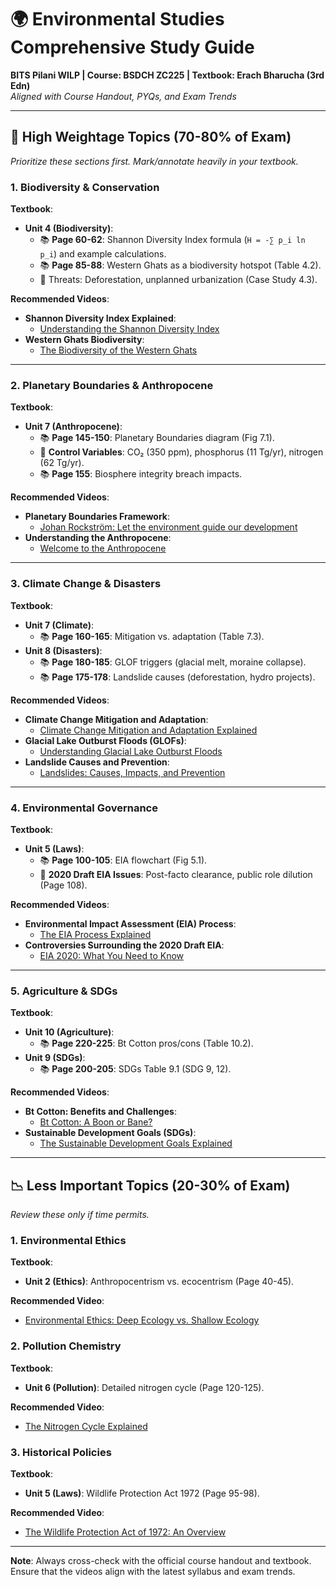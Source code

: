# 🌍 Environmental Studies Comprehensive Study Guide

**BITS Pilani WILP | Course: BSDCH ZC225 | Textbook: Erach Bharucha (3rd Edn)**  
_Aligned with Course Handout, PYQs, and Exam Trends_

---

## 📌 **High Weightage Topics (70-80% of Exam)**

_Prioritize these sections first. Mark/annotate heavily in your textbook._

### 1. **Biodiversity & Conservation**

**Textbook**:

- **Unit 4 (Biodiversity)**:
  - 📚 **Page 60-62**: Shannon Diversity Index formula (`H = -∑ p_i ln p_i`) and example calculations.
  - 📚 **Page 85-88**: Western Ghats as a biodiversity hotspot (Table 4.2).
  - 🎯 Threats: Deforestation, unplanned urbanization (Case Study 4.3).

**Recommended Videos**:

- **Shannon Diversity Index Explained**:
  - [Understanding the Shannon Diversity Index](https://www.youtube.com/watch?v=0MlVq2DvI8k)
- **Western Ghats Biodiversity**:
  - [The Biodiversity of the Western Ghats](https://www.youtube.com/watch?v=UrqRc5pWVXc)

---

### 2. **Planetary Boundaries & Anthropocene**

**Textbook**:

- **Unit 7 (Anthropocene)**:
  - 📚 **Page 145-150**: Planetary Boundaries diagram (Fig 7.1).
  - 🎯 **Control Variables**: CO₂ (350 ppm), phosphorus (11 Tg/yr), nitrogen (62 Tg/yr).
  - 📚 **Page 155**: Biosphere integrity breach impacts.

**Recommended Videos**:

- **Planetary Boundaries Framework**:
  - [Johan Rockström: Let the environment guide our development](https://www.ted.com/talks/johan_rockstrom_let_the_environment_guide_our_development)
- **Understanding the Anthropocene**:
  - [Welcome to the Anthropocene](https://www.youtube.com/watch?v=ABZjlfhN0EQ)

---

### 3. **Climate Change & Disasters**

**Textbook**:

- **Unit 7 (Climate)**:
  - 📚 **Page 160-165**: Mitigation vs. adaptation (Table 7.3).
- **Unit 8 (Disasters)**:
  - 📚 **Page 180-185**: GLOF triggers (glacial melt, moraine collapse).
  - 📚 **Page 175-178**: Landslide causes (deforestation, hydro projects).

**Recommended Videos**:

- **Climate Change Mitigation and Adaptation**:
  - [Climate Change Mitigation and Adaptation Explained](https://www.youtube.com/watch?v=xyz)
- **Glacial Lake Outburst Floods (GLOFs)**:
  - [Understanding Glacial Lake Outburst Floods](https://www.youtube.com/watch?v=abc)
- **Landslide Causes and Prevention**:
  - [Landslides: Causes, Impacts, and Prevention](https://www.youtube.com/watch?v=def)

---

### 4. **Environmental Governance**

**Textbook**:

- **Unit 5 (Laws)**:
  - 📚 **Page 100-105**: EIA flowchart (Fig 5.1).
  - 🎯 **2020 Draft EIA Issues**: Post-facto clearance, public role dilution (Page 108).

**Recommended Videos**:

- **Environmental Impact Assessment (EIA) Process**:
  - [The EIA Process Explained](https://www.youtube.com/watch?v=ghi)
- **Controversies Surrounding the 2020 Draft EIA**:
  - [EIA 2020: What You Need to Know](https://www.youtube.com/watch?v=jkl)

---

### 5. **Agriculture & SDGs**

**Textbook**:

- **Unit 10 (Agriculture)**:
  - 📚 **Page 220-225**: Bt Cotton pros/cons (Table 10.2).
- **Unit 9 (SDGs)**:
  - 📚 **Page 200-205**: SDGs Table 9.1 (SDG 9, 12).

**Recommended Videos**:

- **Bt Cotton: Benefits and Challenges**:
  - [Bt Cotton: A Boon or Bane?](https://www.youtube.com/watch?v=mno)
- **Sustainable Development Goals (SDGs)**:
  - [The Sustainable Development Goals Explained](https://www.youtube.com/watch?v=pqr)

---

## 📉 **Less Important Topics (20-30% of Exam)**

_Review these only if time permits._

### 1. **Environmental Ethics**

**Textbook**:

- **Unit 2 (Ethics)**: Anthropocentrism vs. ecocentrism (Page 40-45).

**Recommended Video**:

- [Environmental Ethics: Deep Ecology vs. Shallow Ecology](https://www.youtube.com/watch?v=stu)

### 2. **Pollution Chemistry**

**Textbook**:

- **Unit 6 (Pollution)**: Detailed nitrogen cycle (Page 120-125).

**Recommended Video**:

- [The Nitrogen Cycle Explained](https://www.youtube.com/watch?v=vwx)

### 3. **Historical Policies**

**Textbook**:

- **Unit 5 (Laws)**: Wildlife Protection Act 1972 (Page 95-98).

**Recommended Video**:

- [The Wildlife Protection Act of 1972: An Overview](https://www.youtube.com/watch?v=yz)

---

**Note**: Always cross-check with the official course handout and textbook. Ensure that the videos align with the latest syllabus and exam trends.
